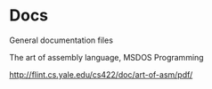 # Docs
General documentation files

The art of assembly language, MSDOS Programming

http://flint.cs.yale.edu/cs422/doc/art-of-asm/pdf/
